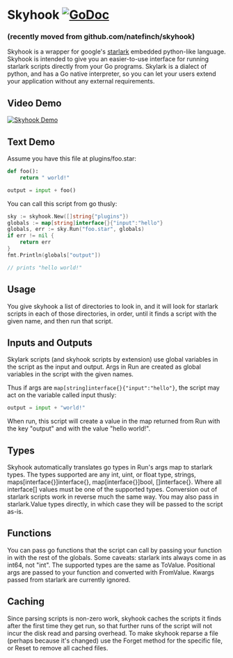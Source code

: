 # Skyhook [![GoDoc](https://godoc.org/github.com/hippogryph/skyhook?status.svg)](https://godoc.org/github.com/hippogryph/skyhook)

### (recently moved from github.com/natefinch/skyhook)

Skyhook is a wrapper for google's [starlark](https://github.com/google/starlark)
embedded python-like language. Skyhook is intended to give you an easier-to-use
interface for running starlark scripts directly from your Go programs.  Skylark
is a dialect of python, and has a Go native interpreter, so you can let your
users extend your application without any external requirements.

## Video Demo


[![Skyhook Demo](https://img.youtube.com/vi/y2QepLHHmsk/maxresdefault.jpg)](https://www.youtube.com/watch?v=y2QepLHHmsk)

## Text Demo

Assume you have this file at plugins/foo.star:

```python
def foo():
    return " world!"

output = input + foo()
```

You can call this script from go thusly:

```go
sky := skyhook.New([]string{"plugins"})
globals := map[string]interface{}{"input":"hello"}
globals, err := sky.Run("foo.star", globals)
if err != nil {
    return err
}
fmt.Println(globals["output"])

// prints "hello world!"
```

## Usage

You give skyhook a list of directories to look in, and it will look
for starlark scripts in each of those directories, in order, until it finds a
script with the given name, and then run that script.

## Inputs and Outputs

Skylark scripts (and skyhook scripts by extension) use global variables in the
script as the input and output.  Args in Run are created as global variables in
the script with the given names.

Thus if args are `map[string]interface{}{"input":"hello"}`, the script may act
on the variable called input thusly:

```python
output = input + "world!"
```

When run, this script will create a value in the map returned from Run with the
key "output" and with the value "hello world!".

## Types

Skyhook automatically translates go types in Run's args map to starlark types.
The types supported are any int, uint, or float type, strings,
maps[interface{}]interface{}, map[interface{}]bool, []interface{}.  Where all
interface[] values must be one of the supported types.  Conversion out of
starlark scripts work in reverse much the same way.  You may also pass in
starlark.Value types directly, in which case they will be passed to the script
as-is.

## Functions

You can pass go functions that the script can call by passing your function in
with the rest of the globals. Some caveats: starlark ints always come in as
int64, not "int".  The supported types are the same as ToValue.  Positional args
are passed to your function and converted with FromValue. Kwargs passed from
starlark are currently ignored.

## Caching

Since parsing scripts is non-zero work, skyhook caches the scripts it finds
after the first time they get run, so that further runs of the script will not
incur the disk read and parsing overhead. To make skyhook reparse a file
(perhaps because it's changed) use the Forget method for the specific file, or
Reset to remove all cached files.